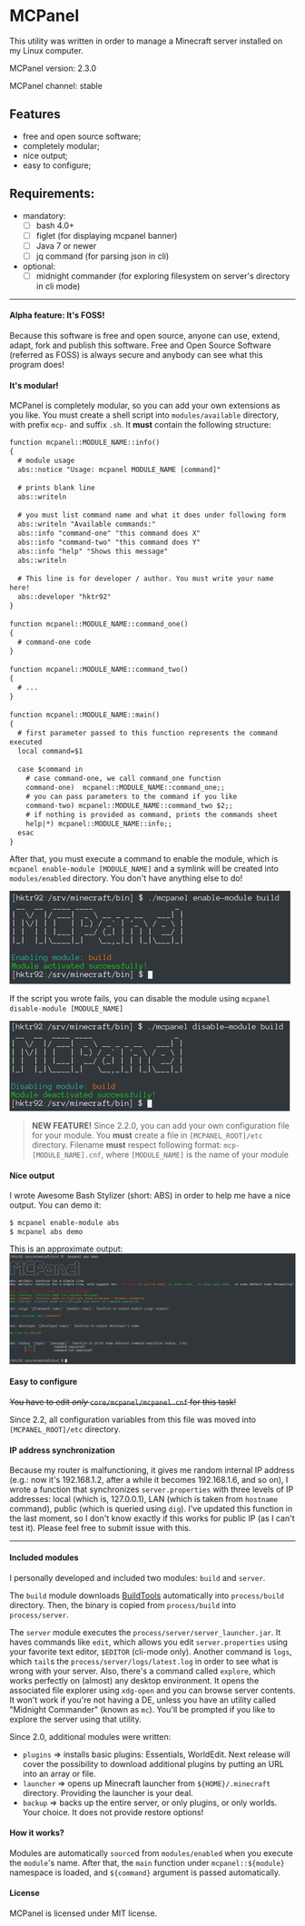 MCPanel
=======

This utility was written in order to manage a Minecraft server installed on my Linux computer.



MCPanel version: 2.3.0

MCPanel channel: stable

## Features
- free and open source software;
- completely modular;
- nice output;
- easy to configure;

## Requirements:
- mandatory:
  - [ ] bash 4.0+
  - [ ] figlet (for displaying mcpanel banner)
  - [ ] Java 7 or newer
  - [ ] jq command (for parsing json in cli)

- optional:
  - [ ] midnight commander (for exploring filesystem on server's directory in cli mode)

--------

#### Alpha feature: It's FOSS!
Because this software is free and open source, anyone can use, extend, adapt, fork and publish this software.
Free and Open Source Software (referred as FOSS) is always secure and anybody can see what this program does!

#### It's modular!
MCPanel is completely modular, so you can add your own extensions as you like. You must create a shell script
into `modules/available` directory, with prefix `mcp-` and suffix `.sh`. It **must** contain the following
structure:
```shell
function mcpanel::MODULE_NAME::info()
{
  # module usage
  abs::notice "Usage: mcpanel MODULE_NAME [command]"

  # prints blank line
  abs::writeln

  # you must list command name and what it does under following form
  abs::writeln "Available commands:"
  abs::info "command-one" "this command does X"
  abs::info "command-two" "this command does Y"
  abs::info "help" "Shows this message"
  abs::writeln

  # This line is for developer / author. You must write your name here!
  abs::developer "hktr92"
}

function mcpanel::MODULE_NAME::command_one()
{
  # command-one code
}

function mcpanel::MODULE_NAME::command_two()
{
  # ...
}

function mcpanel::MODULE_NAME::main()
{
  # first parameter passed to this function represents the command executed
  local command=$1

  case $command in
    # case command-one, we call command_one function
    command-one)  mcpanel::MODULE_NAME::command_one;;
    # you can pass parameters to the command if you like
    command-two) mcpanel::MODULE_NAME::command_two $2;;
    # if nothing is provided as command, prints the commands sheet
    help|*) mcpanel::MODULE_NAME::info;;
  esac
}
```

After that, you must execute a command to enable the module, which is `mcpanel enable-module [MODULE_NAME]`
and a symlink will be created into `modules/enabled` directory. You don't have anything else to do!

![mcpanel enable module](_docs/mcp_module-enable_simple.png)

If the script you wrote fails, you can disable the module using `mcpanel disable-module [MODULE_NAME]`

![mcpanel disable module](_docs/mcp_module-disable_simple.png)

>**NEW FEATURE!** Since 2.2.0, you can add your own configuration file for your module. You **must** create a file in `[MCPANEL_ROOT]/etc` directory.
Filename **must** respect following format: `mcp-[MODULE_NAME].cnf`, where `[MODULE_NAME]` is the name of your module

#### Nice output
I wrote Awesome Bash Stylizer (short: ABS) in order to help me have a nice output. You can demo it:

    $ mcpanel enable-module abs
    $ mcpanel abs demo

This is an approximate output:
![awesome bash stylizer demo](_docs/mcp_abs_demo.png)

#### Easy to configure
~~You have to edit *only* `core/mcpanel/mcpanel.cnf` for this task!~~

Since 2.2, all configuration variables from this file was moved into `[MCPANEL_ROOT]/etc` directory.

#### IP address synchronization
Because my router is malfunctioning, it gives me random internal IP address (e.g.: now it's 192.168.1.2, after a while it becomes 192.168.1.6, and so on), I wrote a function that synchronizes `server.properties` with three levels of IP addresses: local (which is, 127.0.0.1), LAN (which is taken from `hostname` command), public (which is queried using `dig`). I've updated this function in the last moment, so I don't know exactly if this works for public IP (as I can't test it). Please feel free to submit issue with this.

--------

#### Included modules
I personally developed and included two modules: `build` and `server`.

The `build` module downloads [BuildTools](https://www.spigotmc.org/wiki/buildtools/) automatically into `process/build` directory.
Then, the binary is copied from `process/build` into `process/server`.

The `server` module executes the `process/server/server_launcher.jar`.
It haves commands like `edit`, which allows you edit `server.properties` using your favorite text editor, `$EDITOR` (cli-mode only).
Another command is `logs`, which `tail`s the `process/server/logs/latest.log` in order to see what is wrong with your server.
Also, there's a command called `explore`, which works perfectly on (almost) any desktop environment. It opens the associated file explorer using `xdg-open` and you can browse server contents. It won't work if you're not having a DE, unless you have an utility called "Midnight Commander" (known as `mc`). You'll be prompted if you like to explore the server using that utility.

Since 2.0, additional modules were written:
- `plugins` => installs basic plugins: Essentials, WorldEdit. Next release will cover the possibility to download additional plugins by putting an URL into an array or file.
- `launcher` => opens up Minecraft launcher from `${HOME}/.minecraft` directory. Providing the launcher is your deal.
- `backup` => backs up the entire server, or only plugins, or only worlds. Your choice. It does not provide restore options!

#### How it works?
Modules are automatically `source`d from `modules/enabled` when you execute the `module`'s name.
After that, the `main` function under `mcpanel::${module}` namespace is loaded, and `${command}` argument is passed automatically.

#### License
MCPanel is licensed under MIT license.
